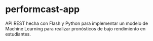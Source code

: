 # performcast-app
API REST hecha con Flash y Python para implementar un modelo de Machine Learning para realizar pronósticos de bajo rendimiento en estudiantes.
